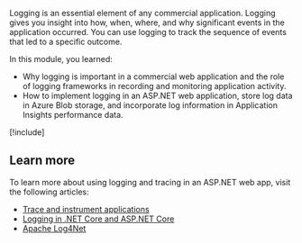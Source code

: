 Logging is an essential element of any commercial application. Logging gives you insight into how, when, where, and why significant events in the application occurred. You can use logging to track the sequence of events that led to a specific outcome.

In this module, you learned:

- Why logging is important in a commercial web application and the role of logging frameworks in recording and monitoring application activity.
- How to implement logging in an ASP.NET web application, store log data in Azure Blob storage, and incorporate log information in Application Insights performance data.

[!include[](../../../includes/azure-sandbox-cleanup.md)]

## Learn more

To learn more about using logging and tracing in an ASP.NET web app, visit the following articles:

- [Trace and instrument applications](https://docs.microsoft.com/dotnet/framework/debug-trace-profile/tracing-and-instrumenting-applications)
- [Logging in .NET Core and ASP.NET Core](https://docs.microsoft.com/aspnet/core/fundamentals/logging/)
- [Apache Log4Net](https://logging.apache.org/log4net/)
